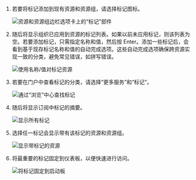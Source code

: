 1. 若要将标记添加到现有资源和资源组，请选择标记图标。

     ![资源和资源组边栏选项卡上的“标记”部件](./media/resource-manager-tag-resources/select-tag-icon.png)

1. 随后将显示组织已应用到资源的标记列表。如果以前未应用标记，则该列表为空。若要添加标记，只需指定名称和值，然后按 Enter。添加一些标记后，会看到基于现存标记名称和值的自动完成选项。这些自动完成选项确保跨资源实现一致的分类，避免常见错误，如拼写错误。

     ![使用名称/值对标记资源](./media/resource-manager-tag-resources/tag-resources.png)  

1. 若要在门户中查看标记的分类，请选择“更多服务”和“标记”。

     ![通过“浏览”中心查找标记](./media/resource-manager-tag-resources/browse-tags.png)  

1. 随后将显示订阅中标记的摘要。

     ![显示所有标记](./media/resource-manager-tag-resources/tag-taxonomy.png)  

1. 选择任一标记会显示带有该标记的资源和资源组。

     ![显示带标记的资源](./media/resource-manager-tag-resources/show-tagged-resources.png)  

1. 将最重要的标记固定到仪表板，以便快速进行访问。

     ![将标记固定到启动板](./media/resource-manager-tag-resources/show-pinned-tag.png)

<!---HONumber=Mooncake_1010_2016-->